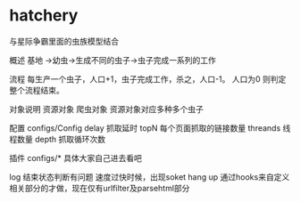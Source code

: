 hatchery
========

与星际争霸里面的虫族模型结合

概述
    基地 ->幼虫->生成不同的虫子->虫子完成一系列的工作 

流程
    每生产一个虫子，人口+1，虫子完成工作，杀之，人口-1。
    人口为0 则判定整个流程结束。

对象说明
    资源对象
    爬虫对象
    资源对象对应多种多个虫子

配置 configs/Config
    delay 抓取延时
    topN 每个页面抓取的链接数量
    threands 线程数量
    depth 抓取循环次数

插件 configs/*
    具体大家自己进去看吧
    
log
    结束状态判断有问题
    速度过快时候，出现soket hang up
    通过hooks来自定义相关部分的才做，现在仅有urlfilter及parsehtml部分
